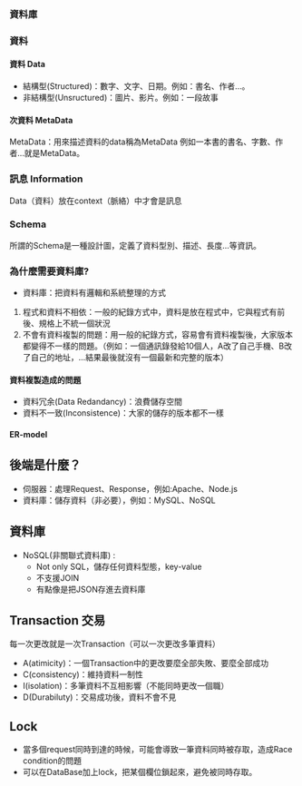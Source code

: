 
### 資料庫



### 資料 

#### 資料 Data

- 結構型(Structured)：數字、文字、日期。例如：書名、作者...。
- 非結構型(Unsructured)：圖片、影片。例如：一段故事

#### 次資料 MetaData

MetaData：用來描述資料的data稱為MetaData
例如一本書的書名、字數、作者...就是MetaData。

### 訊息 Information

Data（資料）放在context（脈絡）中才會是訊息

### Schema

所謂的Schema是一種設計圖，定義了資料型別、描述、長度...等資訊。

### 為什麼需要資料庫?

- 資料庫：把資料有邏輯和系統整理的方式

1. 程式和資料不相依：一般的紀錄方式中，資料是放在程式中，它與程式有前後、規格上不統一個狀況
2. 不會有資料複製的問題：用一般的紀錄方式，容易會有資料複製後，大家版本都變得不一樣的問題。（例如：一個通訊錄發給10個人，A改了自己手機、B改了自己的地址，...結果最後就沒有一個最新和完整的版本）

#### 資料複製造成的問題

- 資料冗余(Data Redandancy)：浪費儲存空間
- 資料不一致(Inconsistence)：大家的儲存的版本都不一樣

#### ER-model

## 後端是什麼？

- 伺服器：處理Request、Response，例如:Apache、Node.js
- 資料庫：儲存資料（非必要），例如：MySQL、NoSQL

## 資料庫

- NoSQL(非關聯式資料庫) :
  -  Not only SQL，儲存任何資料型態，key-value
  -  不支援JOIN
  -  有點像是把JSON存進去資料庫


## Transaction 交易

每一次更改就是一次Transaction（可以一次更改多筆資料）

- A(atimicity)：一個Transaction中的更改要麼全部失敗、要麼全部成功
- C(consistency)：維持資料一制性
- I(isolation)：多筆資料不互相影響（不能同時更改一個職）
- D(Durabiluty)：交易成功後，資料不會不見

## Lock

- 當多個request同時到達的時候，可能會導致一筆資料同時被存取，造成Race condition的問題
- 可以在DataBase加上lock，把某個欄位鎖起來，避免被同時存取。